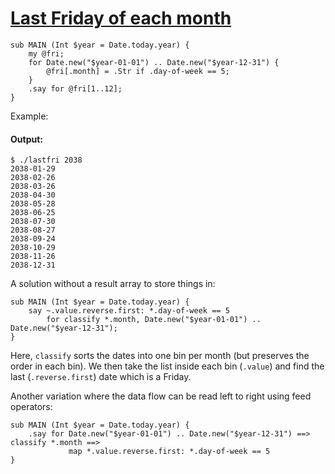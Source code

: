 [1]: http://rosettacode.org/wiki/Last_Friday_of_each_month

# [Last Friday of each month][1]

```perl6
sub MAIN (Int $year = Date.today.year) {
    my @fri;
    for Date.new("$year-01-01") .. Date.new("$year-12-31") {
        @fri[.month] = .Str if .day-of-week == 5;
    }
    .say for @fri[1..12];
}
```


Example:


#### Output:
```
$ ./lastfri 2038
2038-01-29
2038-02-26
2038-03-26
2038-04-30
2038-05-28
2038-06-25
2038-07-30
2038-08-27
2038-09-24
2038-10-29
2038-11-26
2038-12-31
```


A solution without a result array to store things in:

```perl6
sub MAIN (Int $year = Date.today.year) {
    say ~.value.reverse.first: *.day-of-week == 5
        for classify *.month, Date.new("$year-01-01") .. Date.new("$year-12-31");
}
```


Here, `classify` sorts the dates into one bin per month (but preserves the order in each bin). We then take the list inside each bin (`.value`) and find the last (`.reverse.first`) date which is a Friday.



Another variation where the data flow can be read left to right using feed operators:

```perl6
sub MAIN (Int $year = Date.today.year) {
    .say for Date.new("$year-01-01") .. Date.new("$year-12-31") ==> classify *.month ==>
             map *.value.reverse.first: *.day-of-week == 5
}
```